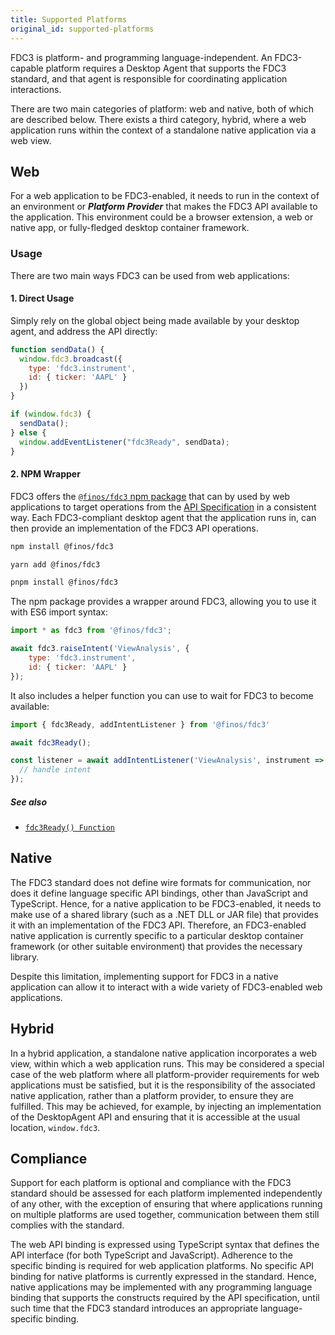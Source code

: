 ```yaml
---
title: Supported Platforms
original_id: supported-platforms
---
```


FDC3 is platform- and programming language-independent. An FDC3-capable platform requires a Desktop Agent that supports the FDC3 standard, and that agent is responsible for coordinating application interactions.

There are two main categories of platform: web and native, both of which are described below. There exists a third category, hybrid, where a web application runs within the context of a standalone native application via a web view.

## Web

For a web application to be FDC3-enabled, it needs to run in the context of an environment or **_Platform Provider_** that makes the FDC3 API available to the application. This environment could be a browser extension, a web or native app, or fully-fledged desktop container framework.

### Usage

There are two main ways FDC3 can be used from web applications:

#### 1. Direct Usage

Simply rely on the global object being made available by your desktop agent, and address the API directly:

```javascript
function sendData() {
  window.fdc3.broadcast({
    type: 'fdc3.instrument',
    id: { ticker: 'AAPL' }
  })
}

if (window.fdc3) {
  sendData();
} else {
  window.addEventListener("fdc3Ready", sendData);
}
```


#### 2. NPM Wrapper
FDC3 offers the [`@finos/fdc3` npm package](https://www.npmjs.com/package/@finos/fdc3) that can by used by web applications to target operations from the [API Specification](api/spec) in a consistent way. Each FDC3-compliant desktop agent that the application runs in, can then provide an implementation of the FDC3 API operations.

<!--DOCUSAURUS_CODE_TABS-->
<!--npm -->

```sh
npm install @finos/fdc3
```
<!--yarn-->

```sh
yarn add @finos/fdc3
```

<!--pnpm-->

```sh
pnpm install @finos/fdc3
```

<!--END_DOCUSAURUS_CODE_TABS-->

The npm package provides a wrapper around FDC3, allowing you to use it with ES6 import syntax:

```javascript
import * as fdc3 from '@finos/fdc3';

await fdc3.raiseIntent('ViewAnalysis', {
    type: 'fdc3.instrument',
    id: { ticker: 'AAPL' }
});
```

It also includes a helper function you can use to wait for FDC3 to become available:

```javascript
import { fdc3Ready, addIntentListener } from '@finos/fdc3'

await fdc3Ready();

const listener = await addIntentListener('ViewAnalysis', instrument => {
  // handle intent
});
```

##### See also
* [`fdc3Ready() Function`](api/ref/Globals#fdc3ready-function)

## Native

The FDC3 standard does not define wire formats for communication, nor does it define language specific API bindings, other than JavaScript and TypeScript. Hence, for a native application to be FDC3-enabled, it needs to make use of a shared library (such as a .NET DLL or JAR file) that provides it with an implementation of the FDC3 API. Therefore, an FDC3-enabled native application is currently specific to a particular desktop container framework (or other suitable environment) that provides the necessary library.

Despite this limitation, implementing support for FDC3 in a native application can allow it to interact with a wide variety of FDC3-enabled web applications.

## Hybrid
In a hybrid application, a standalone native application incorporates a web view, within which a web application runs. This may be considered a special case of the web platform where all platform-provider requirements for web applications must be satisfied, but it is the responsibility of the associated native application, rather than a platform provider, to ensure they are fulfilled. This may be achieved, for example, by injecting an implementation of the DesktopAgent API and ensuring that it is accessible at the usual location, `window.fdc3`.

## Compliance
Support for each platform is optional and compliance with the FDC3 standard should be assessed for each platform implemented independently of any other, with the exception of ensuring that where applications running on multiple platforms are used together, communication between them still complies with the standard.

The web API binding is expressed using TypeScript syntax that defines the API interface (for both TypeScript and JavaScript). Adherence to the specific binding is required for web application platforms. No specific API binding for native platforms is currently expressed in the standard. Hence, native applications may be implemented with any programming language binding that supports the constructs required by the API specification, until such time that the FDC3 standard introduces an appropriate language-specific binding.